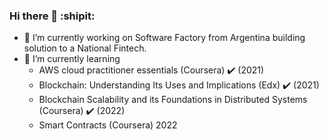 ### Hi there 👋 :shipit:



- 🔭 I’m currently working on Software Factory from Argentina building solution to a National Fintech. 
- :book: I’m currently learning 
   - AWS cloud practitioner essentials (Coursera) :heavy_check_mark: (2021)
   - Blockchain: Understanding Its Uses and Implications (Edx)  :heavy_check_mark: (2021)
   -  Blockchain Scalability and its Foundations in Distributed Systems (Coursera) :heavy_check_mark: (2022)
   -  Smart Contracts (Coursera) 2022

